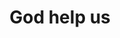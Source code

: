 <html>
<head>
	<title> 
              web project
	 </title>
	 <body><h1><center>God help us</center>  </h1></body>
</head>
</html>
